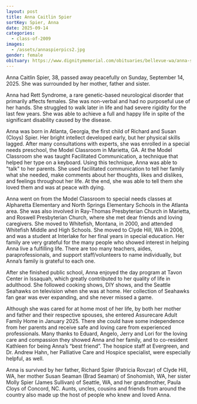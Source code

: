 ```yaml
---
layout: post
title: Anna Caitlin Spier
sortKey: Spier, Anna
date: 2025-09-14
categories:
  - class-of-2009
images:
  - /assets/annaspierpics2.jpg
gender: female
obituary: https://www.dignitymemorial.com/obituaries/bellevue-wa/anna-spier-12523713
---
```

Anna Caitlin Spier, 38, passed away peacefully on Sunday, September 14, 2025. She was surrounded by her mother, father and sister.

Anna had Rett Syndrome, a rare genetic-based neurological disorder that primarily affects females. She was non-verbal and had no purposeful use of her hands. She struggled to walk later in life and had severe rigidity for the last few years. She was able to achieve a full and happy life in spite of the significant disability caused by the disease.

Anna was born in Atlanta, Georgia, the first child of Richard and Susan (Cloys) Spier. Her bright intellect developed early, but her physical skills lagged. After many consultations with experts, she was enrolled in a special needs preschool, the Model Classroom in Marietta, GA. At the Model Classroom she was taught Facilitated Communication, a technique that helped her type on a keyboard. Using this technique, Anna was able to "talk" to her parents. She used facilitated communication to tell her family what she needed, make comments about her thoughts, likes and dislikes, and feelings throughout her life. At the end, she was able to tell them she loved them and was at peace with dying.

Anna went on from the Model Classroom to special needs classes at Alpharetta Elementary and North Springs Elementary Schools in the Atlanta area. She was also involved in Ray-Thomas Presbyterian Church in Marietta, and Roswell Presbyterian Church, where she met dear friends and loving caregivers. She moved to Whitefish, Montana, in 2000, and attended Whitefish Middle and High Schools. She moved to Clyde Hill, WA in 2006, and was a student at Interlake for her final years in special education. Her family are very grateful for the many people who showed interest in helping Anna live a fulfilling life. There are too many teachers, aides, paraprofessionals, and support staff/volunteers to name individually, but Anna’s family is grateful to each one.

After she finished public school, Anna enjoyed the day program at Tavon Center in Issaquah, which greatly contributed to her quality of life in adulthood. She followed cooking shows, DIY shows, and the Seattle Seahawks on television when she was at home. Her collection of Seahawks fan gear was ever expanding, and she never missed a game.

Although she was cared for at home most of her life, by both her mother and father and their respective spouses, she entered Assurecare Adult Family Home in January 2025. There she could have some independence from her parents and receive safe and loving care from experienced professionals. Many thanks to Eduard, Angelo, Jerry and Lori for the loving care and compassion they showed Anna and her family, and to co-resident Kathleen for being Anna’s “best friend”. The hospice staff at Evergreen, and Dr. Andrew Hahn, her Palliative Care and Hospice specialist, were especially helpful, as well.

Anna is survived by her father, Richard Spier (Patricia Rovzar) of Clyde Hill, WA, her mother Susan Seaman (Brad Seaman) of Snohomish, WA, her sister Molly Spier (James Sullivan) of Seattle, WA, and her grandmother, Paula Cloys of Concord, NC. Aunts, uncles, cousins and friends from around the country also made up the host of people who knew and loved Anna.